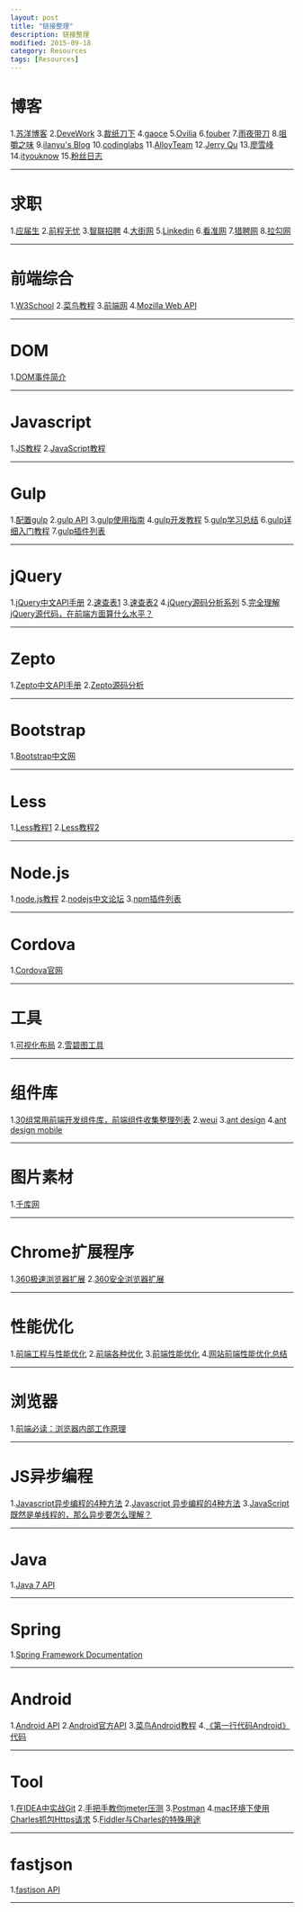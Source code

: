 ```yaml
---
layout: post
title: "链接整理"
description: 链接整理
modified: 2015-09-18
category: Resources
tags: [Resources]
---
```


# 博客

1.[苏洋博客](http://www.soulteary.com/)
2.[DeveWork](http://devework.com/)
3.[裁纸刀下](http://ofcss.com/)
4.[gaoce](http://gaocegege.com/)
5.[Ovilia](http://zhangwenli.com/)
6.[fouber](https://github.com/fouber/blog)
7.[雨夜带刀](http://stylechen.com/)
8.[咀嚼之味](http://jerryzou.com/)
9.[ilanyu's Blog](http://blog.lanyus.com/)
10.[codinglabs](http://blog.codinglabs.org/)
11.[AlloyTeam](http://www.alloyteam.com/)
12.[Jerry Qu](https://imququ.com/)
13.[廖雪峰](http://www.liaoxuefeng.com/)
14.[ityouknow](http://www.ityouknow.com/)
15.[粉丝日志](http://blog.fens.me/)

<hr>

# 求职

1.[应届生](http://www.yingjiesheng.com/)
2.[前程无忧](http://www.51job.com/default.php)
3.[智联招聘](http://www.zhaopin.com/)
4.[大街网](http://www.dajie.com/)
5.[Linkedin](https://www.linkedin.com/)
6.[看准网](http://www.kanzhun.com/)
7.[猎聘网](https://www.liepin.com/)
8.[拉勾网](https://www.lagou.com/)

<hr>

# 前端综合

1.[W3School](http://www.w3school.com.cn/index.html) 
2.[菜鸟教程](http://www.runoob.com/)
3.[前端网](http://www.w3cfuns.com/)
4.[Mozilla Web API](https://developer.mozilla.org/zh-CN/docs/Web/API)

<hr>

# DOM

1.[DOM事件简介](http://blog.jobbole.com/52430/)

<hr>

# Javascript

1.[JS教程](http://javascript.ruanyifeng.com/#introduction)
2.[JavaScript教程](http://www.liaoxuefeng.com/wiki/001434446689867b27157e896e74d51a89c25cc8b43bdb3000)

<hr>

# Gulp

1.[配置gulp](http://www.cnblogs.com/best-html5-js/p/4438753.html)
2.[gulp API](http://www.gulpjs.com.cn/docs/api/)
3.[gulp使用指南](http://www.techug.com/gulp)
4.[gulp开发教程](http://www.w3ctech.com/topic/134)
5.[gulp学习总结](http://www.cnblogs.com/morong/p/4469637.html)
6.[gulp详细入门教程](http://www.ydcss.com/archives/18)
7.[gulp插件列表](http://gulpjs.com/plugins/)

<hr>

# jQuery

1.[jQuery中文API手册](http://www.jquery123.com/)
2.[速查表1](http://hemin.cn/jq/)
3.[速查表2](http://jquery.cuishifeng.cn/index.html)
4.[jQuery源码分析系列](http://www.cnblogs.com/aaronjs/p/3279314.html)
5.[完全理解jQuery源代码，在前端方面算什么水平？](http://www.zhihu.com/question/20521802)

<hr>

# Zepto

1.[Zepto中文API手册](http://www.runoob.com/manual/zeptojs.html#)
2.[Zepto源码分析](http://www.runoob.com/w3cnote/zepto-js-source-analysis.html)

<hr>

# Bootstrap

1.[Bootstrap中文网](http://www.bootcss.com/)

<hr>

# Less

1.[Less教程1](http://less.bootcss.com/)
2.[Less教程2](http://www.bootcss.com/p/lesscss/)

<hr>

# Node.js

1.[node.js教程](http://www.runoob.com/nodejs/nodejs-tutorial.html)
2.[nodejs中文论坛](http://cnodejs.org/)
3.[npm插件列表](https://www.npmjs.com/)

<hr>

# Cordova

1.[Cordova官网](http://cordova.apache.org/)

<hr>

# 工具

1.[可视化布局](http://www.bootcss.com/p/layoutit/)
2.[雪碧图工具](http://css.spritegen.com/)

<hr>

# 组件库

1.[30组常用前端开发组件库，前端组件收集整理列表](http://www.luoxiao123.cn/1196.html)
2.[weui](https://github.com/weui/weui/wiki)
3.[ant design](http://ant.design/)
4.[ant design mobile](http://mobile.ant.design/)

<hr>

# 图片素材

1.[千库网](http://588ku.com/)

<hr>

# Chrome扩展程序

1.[360极速浏览器扩展](http://open.chrome.360.cn/extension_dev/overview.html)
2.[360安全浏览器扩展](http://open.se.360.cn/open/extension_dev/overview.html)

<hr>

# 性能优化

1.[前端工程与性能优化](https://github.com/fouber/blog/issues/3)
2.[前端各种优化](http://www.cnblogs.com/Darren_code/archive/2011/12/31/property.html)
3.[前端性能优化](http://www.iteye.com/magazines/116-Web-Front-Performance-Best-Practice#385)
4.[网站前端性能优化总结](http://www.open-open.com/news/view/9902b7)

<hr>

# 浏览器

1.[前端必读：浏览器内部工作原理](http://kb.cnblogs.com/page/129756/)

<hr>

# JS异步编程

1.[Javascript异步编程的4种方法](http://www.ruanyifeng.com/blog/2012/12/asynchronous%EF%BC%BFjavascript.html)
2.[Javascript 异步编程的4种方法](http://kb.cnblogs.com/page/167474/)
3.[JavaScript既然是单线程的，那么异步要怎么理解？](https://segmentfault.com/q/1010000004266993?_ea=549894)

<hr>

# Java

1.[Java 7 API](http://docs.oracle.com/javase/7/docs/api/)

<hr>

# Spring

1.[Spring Framework Documentation](https://docs.spring.io/spring/docs/current/spring-framework-reference/index.html)

<hr>

# Android

1.[Android API](http://www.android-doc.com/reference/packages.html)
2.[Android官方API](https://developer.android.google.cn/reference/packages.html)
3.[菜鸟Android教程](http://www.runoob.com/w3cnote/android-tutorial-intro.html)
4.[《第一行代码Android》代码](https://github.com/guolindev/booksource)

<hr>

# Tool

1.[在IDEA中实战Git](https://blog.csdn.net/autfish/article/details/52513465)
2.[手把手教你jmeter压测](https://www.cnblogs.com/by-dream/p/5611555.html)
3.[Postman](https://www.getpostman.com/)
4.[mac环境下使用Charles抓包Https请求](https://segmentfault.com/a/1190000005070614)
5.[Fiddler与Charles的特殊用途](http://www.cnblogs.com/cos2004/archive/2013/04/16/3024171.html)

<hr>

# fastjson

1.[fastjson API](https://blog.csdn.net/wilsonke/article/details/37921571)

<hr>